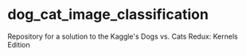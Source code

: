 # dog_cat_image_classification
Repository for a solution to the Kaggle's Dogs vs. Cats Redux: Kernels Edition
